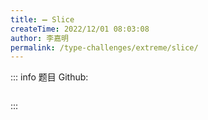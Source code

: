 ```yaml
---
title: ➖ Slice
createTime: 2022/12/01 08:03:08
author: 李嘉明
permalink: /type-challenges/extreme/slice/
---
```


::: info 题目
Github: []()

```ts

```

:::
